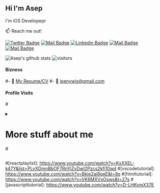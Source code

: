 ## Hi I'm Asep 

I'm iOS Developepr

:mailbox: Reach me out!

[![Twitter Badge](https://img.shields.io/badge/-@Asep_Abdaz-1ca0f1?style=flat&labelColor=1ca0f1&logo=twitter&logoColor=white&link=https://twitter.com/asep_abdaz)](https://twitter.com/asep_abdaz) [![Mail Badge](https://img.shields.io/badge/Asep-Abdaz-e74c3c?style=flat&labelColor=e74c3c&logo=youtube&logoColor=white)](https://www.youtube.com/channel/UCWEoSCOTuv_rw08OwpXL08Q) [![Linkedin Badge](https://img.shields.io/badge/-AsepAbdaz-0e76a8?style=flat&labelColor=0e76a8&logo=linkedin&logoColor=white)](https://www.linkedin.com/in/asep-abdaz/) [![Mail Badge](https://img.shields.io/badge/-@AsepAbdaz-e84393?style=flat&labelColor=e84393&logo=instagram&logoColor=white)](https://instagram.com/asep_abdaz) [![Mail Badge](https://img.shields.io/badge/-AsepAbdaz-c0392b?style=flat&labelColor=c0392b&logo=gmail&logoColor=white)](mailto:asepabdaz@gmail.com)


![Asep's github stats](https://github-readme-stats.vercel.app/api?username=asepabdaz&count_private=true&theme=tokyonight&hide=contribs,prs)
![visitors](https://visitor-badge.glitch.me/badge?page_id=asepabdaz)
<!-- TODO: Add last video link -->

#### Bizness
#- :paperclip: [My Resume/CV](https://github.com/ipenywis/ipenywis/blob/master/resumes/resume%20v1.0.pdf)
#- :email: ipenywis@gmail.com


#### Profile Visits 



#<details>
#<summary>
 # More stuff about me
#</summary>

#<br >

#I love sharing knowledge and putting tutorials, courses and posts together for helping other developers, and tjat's why CoderOne Youtube Channel exists!

#### What is CoderOne?

#CoderOne is a youtube channel for learning Web/Mobile development, coding and design. Including new technologies and frameworks and anything really related to #development world.


#</details>


#[reactplaylist]: https://www.youtube.com/watch?v=KxXXEL-k47Y&list=PLvXDmnBbOF7RnYiZvDwl2Pzcs2kfi10wd
#[vscodetutorial]: https://www.youtube.com/watch?v=Bkie2ai8qeE&t=8s
#[htmltutorial]: https://www.youtube.com/watch?v=VK6MXVxOsws&t=27s
#[javascripttutorial]: https://www.youtube.com/watch?v=D-LHKvmX37E
